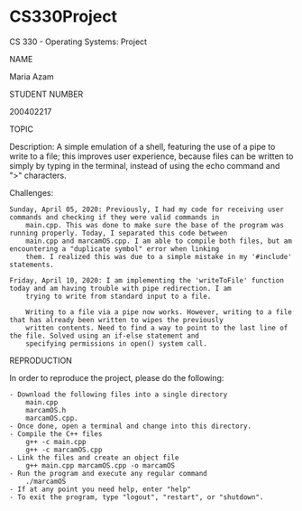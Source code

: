# CS330Project
CS 330 - Operating Systems: Project

NAME

Maria Azam

STUDENT NUMBER

200402217

TOPIC

Description: A simple emulation of a shell, featuring the use of a pipe to write to a file; this improves user experience,
    because files can be written to simply by typing in the terminal, instead of using the echo command and ">" characters.

Challenges:

    Sunday, April 05, 2020: Previously, I had my code for receiving user commands and checking if they were valid commands in 
        main.cpp. This was done to make sure the base of the program was running properly. Today, I separated this code between 
        main.cpp and marcamOS.cpp. I am able to compile both files, but am encountering a "duplicate symbol" error when linking 
        them. I realized this was due to a simple mistake in my '#include' statements.
        
    Friday, April 10, 2020: I am implementing the 'writeToFile' function today and am having trouble with pipe redirection. I am
        trying to write from standard input to a file.

        Writing to a file via a pipe now works. However, writing to a file that has already been written to wipes the previously
        written contents. Need to find a way to point to the last line of the file. Solved using an if-else statement and
        specifying permissions in open() system call.

REPRODUCTION

In order to reproduce the project, please do the following:

    - Download the following files into a single directory
        main.cpp
        marcamOS.h
        marcamOS.cpp.
    - Once done, open a terminal and change into this directory. 
    - Compile the C++ files
        g++ -c main.cpp
        g++ -c marcamOS.cpp
    - Link the files and create an object file
        g++ main.cpp marcamOS.cpp -o marcamOS
    - Run the program and execute any regular command
        ./marcamOS
    - If at any point you need help, enter "help"
    - To exit the program, type "logout", "restart", or "shutdown".
